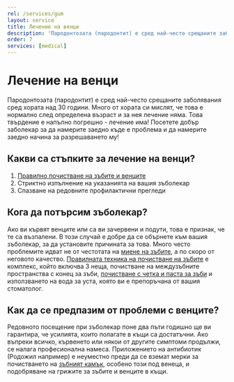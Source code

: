 ```yaml
---
rel: /services/gum
layout: service
title: Лечение на венци
description: 'Пародонтозата (пародонтит) е сред най-често срещаните заболявания сред хората над 30 години. Много от тях си мислят, че това е нормално след определена възраст и за нея лечение няма. Ако ви кървят венците или са ви зачервени и подути, това означава, че те са възпалени. В този случай е добре да се обърнете към зъболекар за да установите причината за това. Много често проблемите идват не от честота на миене на зъбите, а по-скоро от неговото качество.'
order: 7
services: [medical]
---
```

# Лечение на венци
Пародонтозата (пародонтит) е сред най-често срещаните заболявания сред хората над 30 години. Много от хората си мислят, че това е нормално след определена възраст и за нея лечение няма. Това твърдение е напълно погрешно - лечение има! Посетете добър заболекар за да намерите заедно къде е проблема и да намерите заедно начина за разрешаването му! 

## Какви са стъпките за лечение на венци?

1. [Правилно почистване на зъбите и венците](../../стоматология/грижа-за-зъбите.html "Цялостна грижа за зъбите")
2. Стриктно изпълнение на указанията на вашия зъболекар
3. Спазване на редовните профилактични прегледи

## Кога да потърсим зъболекар?

Ако ви кървят венците или са ви зачервени и подути, това е признак, че те са възпалени. В този случай е добре да се обърнете към вашия зъболекар, за да установите причината за това. Много често проблемите идват не от честотата на [миене на зъбите](../../стоматология/четка-за-зъби.html "Как да мием зъбите си"), а по скоро от неговото качество. [Правилната техника на почистване на зъбите](../../стоматология/четка-за-зъби.html "Как да мием зъбите си") е комплекс, който включва 3 неща, почистване на междузъбните пространства с конец за зъби, [почистване с четка и паста за зъби](../../стоматология/четка-за-зъби.html "Как да мием зъбите си") и използването на вода за уста, която ви е препоръчана от вашия стоматолог.

## Как да се предпазим от проблеми с венците?

Редовното посещение при зъболекар поне два пъти годишно ще ви гарантира, че усилията, които полагате в къщи са достатъчни. Ако въпреки всичко, кървенето или някои от другите симптоми продължи, се налага професионална намеса. Приложението на антибиотик (Родожил например) е неуместно преди да се вземат мерки за почистването на [зъбният камък](../../стоматология/почистване-на-зъбен-камък.html "Почистване на зъбен камък"), особено този под венеца, и подобряване на грижите за зъбите и венците в къщи.
